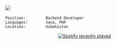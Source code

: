## ![](https://komarev.com/ghpvc/?username=AlibekIsomov&color=blueviolet&style=flat-square)

```
Position:         Backend Developer
Languages:        Java, PHP
Location:         Uzbekistan

```

<div align="center">
  <a href="https://open.spotify.com/user/31wwuckzj76g3622sy7vpve7qnou?si=83abab9abee64fe9">
    <img src="https://spotify-recently-played-readme.vercel.app/api?user=31wwuckzj76g3622sy7vpve7qnou&width=750&count=4&unique=true" alt="Spotify recently played"  />
  </a>
</div>

